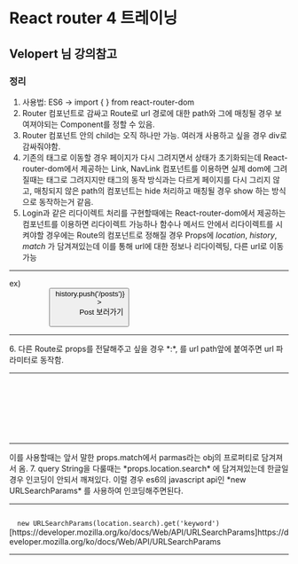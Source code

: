 # React router 4 트레이닝
## Velopert 님 강의참고

### 정리

1. 사용법: ES6 -> import {  } from react-router-dom
2. Router 컴포넌트로 감싸고 Route로 url 경로에 대한 path와 그에 매칭될 경우 보여져야되는 Component를 정할 수 있음.
3. Router 컴포넌트 안의 child는 오직 하나만 가능. 여러개 사용하고 싶을 경우 div로 감싸줘야함.
4. 기존의 <a> 태그로 이동할 경우 페이지가 다시 그려지면서 상태가 초기화되는데 React-router-dom에서 제공하는 Link, NavLink 컴포넌트를 이용하면 실제 dom에 그려질때는 <a> 태그로 그려지지만 <a> 태그의 동작 방식과는 다르게 페이지를 다시 그리지 않고, 매칭되지 않은 path의 컴포넌트는 hide 처리하고 매칭될 경우 show 하는 방식으로 동작하는거 같음.
5. Login과 같은 리다이렉트 처리를 구현할때에는 React-router-dom에서 제공하는 <Redirect /> 컴포넌트를 이용하면 리다이렉트 가능하나 함수나 메서드 안에서 리다이렉트를 시켜야할 경우에는 Route의 컴포넌트로 정해질 경우 Props에 *location*, *history*, *match* 가 담겨져있는데 이를 통해 url에 대한 정보나 리다이렉팅, 다른 url로 이동 가능
<hr />
ex)
<code>
          <button
            onClick={() => history.push('/posts')}
          >
            Post 보러가기
          </button>
</code>
<hr />
6. 다른 Route로 props를 전달해주고 싶을 경우 *:*, 를 url path앞에 붙여주면 url 파라미터로 동작함.
<hr />
<code>
  <Route exact path="/" component={Home} />
  <Route path="/about/:username" component={About} />
  <Route path="/posts" component={Posts} />
  <Route path="/login" component={Login} />
  <Route path="/me" component={MyPage} />
  <Route path="/search" component={Search} />
</code>
<hr />
이를 사용할때는 앞서 말한 props.match에서 parmas라는 obj의 프로퍼티로 담겨져서 옴.
7. query String을 다룰때는 *props.location.search* 에 담겨져있는데 한글일 경우 인코딩이 안되서 깨져있다. 이럴 경우 es6의 javascript api인 *new URLSearchParams* 를 사용하여 인코딩해주면된다.
<hr />
<code>
  new URLSearchParams(location.search).get('keyword')
</code>
[https://developer.mozilla.org/ko/docs/Web/API/URLSearchParams]https://developer.mozilla.org/ko/docs/Web/API/URLSearchParams
<hr />

